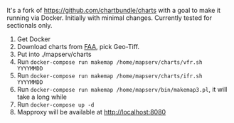 It's a fork of https://github.com/chartbundle/charts with a goal to make it running via Docker.
Initially with minimal changes.
Currently tested for sectionals only. 

1. Get Docker
2. Download charts from [FAA](https://www.faa.gov/air_traffic/flight_info/aeronav/digital_products/vfr/), pick Geo-Tiff.
3. Put into ./mapserv/charts
4. Run `docker-compose run makemap /home/mapserv/charts/vfr.sh YYYYMMDD`
5. Run `docker-compose run makemap /home/mapserv/charts/ifr.sh YYYYMMDD` 
6. Run `docker-compose run makemap /home/mapserv/bin/makemap3.pl`, it will take a long while
7. Run `docker-compose up -d`
8. Mapproxy will be available at [http://localhost:8080](http://localhost:8080)
